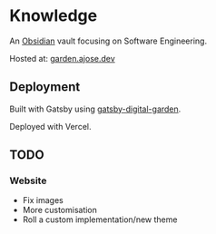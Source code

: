 # Knowledge

An [Obsidian](https://obsidian.md/) vault focusing on Software Engineering.

Hosted at: [garden.ajose.dev](https://garden.ajose.dev)

## Deployment

Built with Gatsby using [gatsby-digital-garden](https://github.com/mathieudutour/gatsby-digital-garden).

Deployed with Vercel.

## TODO

### Website

- Fix images
- More customisation
- Roll a custom implementation/new theme
